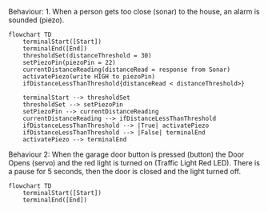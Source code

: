 Behaviour: 1. When a person gets too close (sonar) to the house, an alarm is sounded (piezo).

```mermaid
flowchart TD
    terminalStart([Start])
    terminalEnd([End])
    thresholdSet(distanceThreshold = 30)
    setPiezoPin(piezoPin = 22)
    currentDistanceReading(distanceRead = response from Sonar)
    activatePiezo(write HIGH to piezoPin)
    ifDistanceLessThanThreshold{distanceRead < distanceThreshold>}

    terminalStart --> thresholdSet
    thresholdSet --> setPiezoPin
    setPiezoPin --> currentDistanceReading
    currentDistanceReading --> ifDistanceLessThanThreshold
    ifDistanceLessThanThreshold --> |True| activatePiezo
    ifDistanceLessThanThreshold --> |False| terminalEnd
    activatePiezo --> terminalEnd
```

Behaviour 2: When the garage door button is pressed (button) the Door Opens (servo) and the red light is turned on (Traffic Light Red LED). There is a pause for 5 seconds, then the door is closed and the light turned off.

```mermaid
flowchart TD
    terminalStart([Start])
    terminalEnd([End])
```